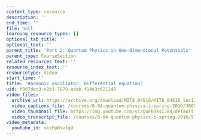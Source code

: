 ```yaml
---
content_type: resource
description: ''
end_time: ''
file: null
learning_resource_types: []
optional_tab_title: ''
optional_text: ''
parent_title: 'Part 2: Quantum Physics in One-dimensional Potentials'
parent_type: CourseSection
related_resources_text: ''
resource_index_text: ''
resourcetype: Video
start_time: ''
title: 'Harmonic oscillator: Differential equation'
uid: f9d7dec3-c2b3-7079-adab-f14e3c621148
video_files:
  archive_url: https://archive.org/download/MIT8.04S16/MIT8_04S16_lec13_s4_300k.mp4
  video_captions_file: /courses/8-04-quantum-physics-i-spring-2016/38095c1d192459dc95d4ec3c8512d922_sxzFpOsvfgU.vtt
  video_thumbnail_file: https://img.youtube.com/vi/QuFk0XsIJe4/default.jpg
  video_transcript_file: /courses/8-04-quantum-physics-i-spring-2016/51fa2f3d297e2a72e329b582e9f7a2c8_sxzFpOsvfgU.pdf
video_metadata:
  youtube_id: sxzFpOsvfgU
---
```

